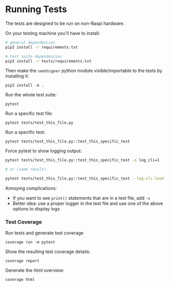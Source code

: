# Running Tests

The tests are designed to be run on non-Raspi hardware.

On your testing machine you'll have to install:
```bash
# general dependencies
pip3 install -r requirements.txt

# test suite dependencies
pip3 install -r tests/requirements.txt
```

Then make the `seedsigner` python module visible/importable to the tests by installing it:
```
pip3 install -e .
```

Run the whole test suite:
```
pytest
```

Run a specific test file:
```
pytest tests/test_this_file.py
```

Run a specific test:
```
pytest tests/test_this_file.py::test_this_specific_test
```

Force pytest to show logging output:
```bash
pytest tests/test_this_file.py::test_this_specific_test -o log_cli=1

# or (same result)

pytest tests/test_this_file.py::test_this_specific_test --log-cli-level=DEBUG
```

Annoying complications:
* If you want to see `print()` statements that are in a test file, add `-s`
* Better idea: use a proper logger in the test file and use one of the above options to display logs


### Test Coverage
Run tests and generate test coverage
```
coverage run -m pytest
```

Show the resulting test coverage details:
```
coverage report
```

Generate the html overview:
```
coverage html
```

